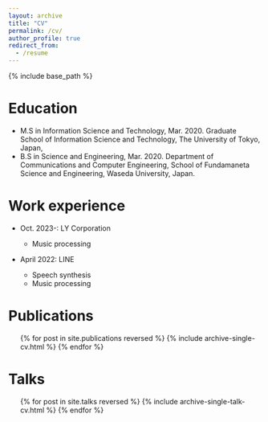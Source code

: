 ```yaml
---
layout: archive
title: "CV"
permalink: /cv/
author_profile: true
redirect_from:
  - /resume
---
```


{% include base_path %}

Education
======

- M.S in Information Science and Technology, Mar. 2020.
  Graduate School of Information Science and Technology, The University of Tokyo, Japan,
- B.S in Science and Engineering, Mar. 2020.
  Department of Communications and Computer Engineering, School of Fundamaneta Science and Engineering, Waseda University, Japan.

Work experience
======
- Oct. 2023-: LY Corporation
  - Music processing

- April 2022: LINE
  - Speech synthesis
  - Music processing

Publications
======
  <ul>{% for post in site.publications reversed %}
    {% include archive-single-cv.html %}
  {% endfor %}</ul>
  
Talks
======
  <ul>{% for post in site.talks reversed %}
    {% include archive-single-talk-cv.html  %}
  {% endfor %}</ul>
